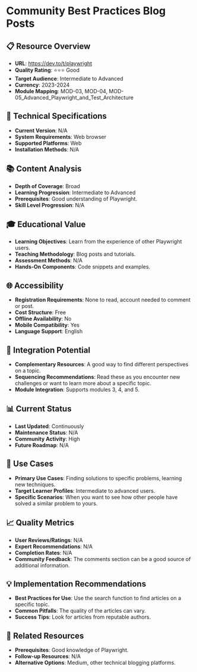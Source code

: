 # Community Best Practices Blog Posts

## 📋 Resource Overview
- **URL**: https://dev.to/t/playwright
- **Quality Rating**: ⭐⭐⭐ Good
- **Target Audience**: Intermediate to Advanced
- **Currency**: 2023-2024
- **Module Mapping**: MOD-03, MOD-04, MOD-05_Advanced_Playwright_and_Test_Architecture

## 🔧 Technical Specifications
- **Current Version**: N/A
- **System Requirements**: Web browser
- **Supported Platforms**: Web
- **Installation Methods**: N/A

## 📚 Content Analysis
- **Depth of Coverage**: Broad
- **Learning Progression**: Intermediate to Advanced
- **Prerequisites**: Good understanding of Playwright.
- **Skill Level Progression**: N/A

## 🎓 Educational Value
- **Learning Objectives**: Learn from the experience of other Playwright users.
- **Teaching Methodology**: Blog posts and tutorials.
- **Assessment Methods**: N/A
- **Hands-On Components**: Code snippets and examples.

## 🌐 Accessibility
- **Registration Requirements**: None to read, account needed to comment or post.
- **Cost Structure**: Free
- **Offline Availability**: No
- **Mobile Compatibility**: Yes
- **Language Support**: English

## 🔗 Integration Potential
- **Complementary Resources**: A good way to find different perspectives on a topic.
- **Sequencing Recommendations**: Read these as you encounter new challenges or want to learn more about a specific topic.
- **Module Integration**: Supports modules 3, 4, and 5.

## 📊 Current Status
- **Last Updated**: Continuously
- **Maintenance Status**: N/A
- **Community Activity**: High
- **Future Roadmap**: N/A

## 🎯 Use Cases
- **Primary Use Cases**: Finding solutions to specific problems, learning new techniques.
- **Target Learner Profiles**: Intermediate to advanced users.
- **Specific Scenarios**: When you want to see how other people have solved a similar problem to yours.

## 📈 Quality Metrics
- **User Reviews/Ratings**: N/A
- **Expert Recommendations**: N/A
- **Completion Rates**: N/A
- **Community Feedback**: The comments section can be a good source of additional information.

## 💡 Implementation Recommendations
- **Best Practices for Use**: Use the search function to find articles on a specific topic.
- **Common Pitfalls**: The quality of the articles can vary.
- **Success Tips**: Look for articles from reputable authors.

## 🔄 Related Resources
- **Prerequisites**: Good knowledge of Playwright.
- **Follow-up Resources**: N/A
- **Alternative Options**: Medium, other technical blogging platforms.